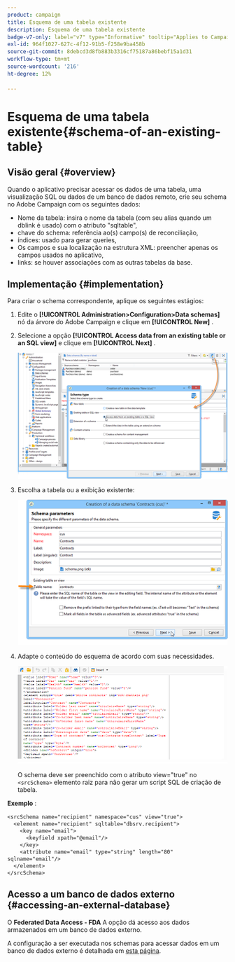 ```yaml
---
product: campaign
title: Esquema de uma tabela existente
description: Esquema de uma tabela existente
badge-v7-only: label="v7" type="Informative" tooltip="Applies to Campaign Classic v7 only"
exl-id: 964f1027-627c-4f12-91b5-f258e9ba458b
source-git-commit: 8debcd3d8fb883b3316cf75187a86bebf15a1d31
workflow-type: tm+mt
source-wordcount: '216'
ht-degree: 12%

---
```


# Esquema de uma tabela existente{#schema-of-an-existing-table}

## Visão geral {#overview}

Quando o aplicativo precisar acessar os dados de uma tabela, uma visualização SQL ou dados de um banco de dados remoto, crie seu schema no Adobe Campaign com os seguintes dados:

* Nome da tabela: insira o nome da tabela (com seu alias quando um dblink é usado) com o atributo &quot;sqltable&quot;,
* chave do schema: referência ao(s) campo(s) de reconciliação,
* índices: usado para gerar queries,
* Os campos e sua localização na estrutura XML: preencher apenas os campos usados no aplicativo,
* links: se houver associações com as outras tabelas da base.

## Implementação {#implementation}

Para criar o schema correspondente, aplique os seguintes estágios:

1. Edite o **[!UICONTROL Administration>Configuration>Data schemas]** nó da árvore do Adobe Campaign e clique em **[!UICONTROL New]** .
1. Selecione a opção **[!UICONTROL Access data from an existing table or an SQL view]** e clique em **[!UICONTROL Next]** .

   ![](assets/s_ncs_configuration_extand_a_schema.png)

1. Escolha a tabela ou a exibição existente:

   ![](assets/s_ncs_configuration_select_table.png)

1. Adapte o conteúdo do esquema de acordo com suas necessidades.

   ![](assets/s_ncs_configuration_view_create_schema.png)

   O schema deve ser preenchido com o atributo view=&quot;true&quot; no `<srcSchema>` elemento raiz para não gerar um script SQL de criação de tabela.

**Exemplo** :

```
<srcSchema name="recipient" namespace="cus" view="true">
  <element name="recipient" sqltable="dbsrv.recipient">
    <key name="email">
      <keyfield xpath="@email"/>
    </key>   
    <attribute name="email" type="string" length="80" sqlname="email"/>
  </element>
</srcSchema>
```

## Acesso a um banco de dados externo {#accessing-an-external-database}

O **Federated Data Access - FDA** A opção dá acesso aos dados armazenados em um banco de dados externo.

A configuração a ser executada nos schemas para acessar dados em um banco de dados externo é detalhada em [esta página](../../installation/using/creating-data-schema.md).

